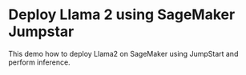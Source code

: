 # Deploy Llama 2 using SageMaker Jumpstar
This demo how to deploy Llama2 on SageMaker using JumpStart and perform inference.
